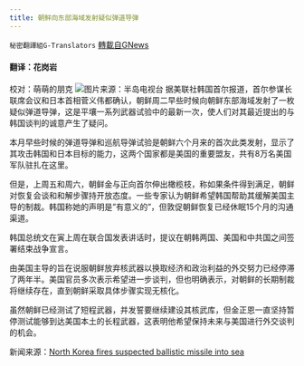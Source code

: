 ```yaml
---
title: 朝鲜向东部海域发射疑似弹道导弹
---
```

`秘密翻譯組G-Translators` [轉載自GNews](https://gnews.org/zh-hans/1559731/)

#### 翻译：花岗岩
校对：萌萌的朋克
![](https://assets.gnews.org/wp-content/uploads/2021/09/3-70.jpg)图片来源：半岛电视台
据美联社韩国首尔报道，首尔参谋长联席会议和日本首相菅义伟都确认，朝鲜周二早些时候向朝鲜东部海域发射了一枚疑似弹道导弹，这是平壤一系列武器试验中的最新一次，使人们对其最近提出的与韩国谈判的诚意产生了疑问。

本月早些时候的弹道导弹和巡航导弹试验是朝鲜六个月来的首次此类发射，显示了其攻击韩国和日本目标的能力，这两个国家都是美国的重要盟友，共有8万名美国军队驻扎在这里。

但是，上周五和周六，朝鲜金与正向首尔伸出橄榄枝，称如果条件得到满足，朝鲜对恢复会谈和和解步骤持开放态度。一些专家认为朝鲜希望韩国帮助其缓解美国主导的制裁。韩国称她的声明是”有意义的”，但敦促朝鲜恢复已经休眠15个月的沟通渠道。

韩国总统文在寅上周在联合国发表讲话时，提议在朝韩两国、美国和中共国之间签署结束战争宣言。

由美国主导的旨在说服朝鲜放弃核武器以换取经济和政治利益的外交努力已经停滞了两年半。美国官员多次表示希望进一步谈判，但也明确表示，对朝鲜的长期制裁将继续存在，直到朝鲜采取具体步骤实现无核化。

虽然朝鲜已经测试了短程武器，并发誓要继续建设其核武库，但金正恩一直坚持暂停测试能够到达美国本土的长程武器，这表明他希望保持未来与美国进行外交谈判的机会。

新闻来源：[North Korea fires suspected ballistic missile into sea](https://apnews.com/article/south-korea-north-korea-joint-chiefs-of-staff-52bc6f2f467c4d02f34800a545d793fe)
